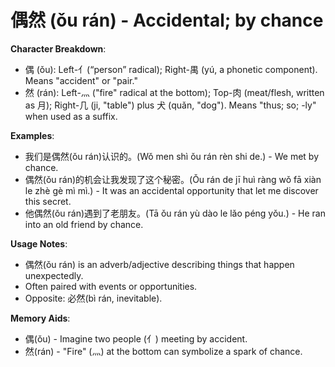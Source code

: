 # **偶然 (ǒu rán) - Accidental; by chance**

**Character Breakdown**:  
- 偶 (ǒu): Left-亻(“person” radical); Right-禺 (yú, a phonetic component). Means "accident" or "pair."  
- 然 (rán): Left-灬 ("fire" radical at the bottom); Top-肉 (meat/flesh, written as 月); Right-几 (ji, "table") plus 犬 (quǎn, "dog"). Means "thus; so; -ly" when used as a suffix.

**Examples**:  
- 我们是偶然(ǒu rán)认识的。(Wǒ men shì ǒu rán rèn shi de.) - We met by chance.  
- 偶然(ǒu rán)的机会让我发现了这个秘密。(Ǒu rán de jī huì ràng wǒ fā xiàn le zhè gè mì mì.) - It was an accidental opportunity that let me discover this secret.  
- 他偶然(ǒu rán)遇到了老朋友。(Tā ǒu rán yù dào le lǎo péng yǒu.) - He ran into an old friend by chance.

**Usage Notes**:  
- 偶然(ǒu rán) is an adverb/adjective describing things that happen unexpectedly.  
- Often paired with events or opportunities.  
- Opposite: 必然(bì rán, inevitable).

**Memory Aids**:  
- 偶(ǒu) - Imagine two people (亻) meeting by accident.  
- 然(rán) - "Fire" (灬) at the bottom can symbolize a spark of chance.